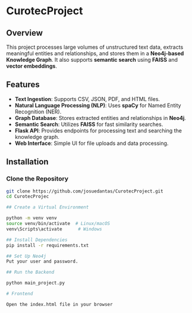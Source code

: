 # CurotecProject

## Overview
This project processes large volumes of unstructured text data, extracts meaningful entities and relationships, and stores them in a **Neo4j-based Knowledge Graph**. It also supports **semantic search** using **FAISS** and **vector embeddings**.

## Features
- **Text Ingestion**: Supports CSV, JSON, PDF, and HTML files.
- **Natural Language Processing (NLP)**: Uses **spaCy** for Named Entity Recognition (NER).
- **Graph Database**: Stores extracted entities and relationships in **Neo4j**.
- **Semantic Search**: Utilizes **FAISS** for fast similarity searches.
- **Flask API**: Provides endpoints for processing text and searching the knowledge graph.
- **Web Interface**: Simple UI for file uploads and data processing.

##  Installation

### **Clone the Repository**
```bash
git clone https://github.com/josuedantas/CurotecProject.git
cd CurotecProjec

## Create a Virtual Environment

python -m venv venv
source venv/bin/activate  # Linux/macOS
venv\Scripts\activate      # Windows

## Install Dependencies
pip install -r requirements.txt

## Set Up Neo4j
Put your user and password.

## Run the Backend

python main_project.py

# Frontend

Open the index.html file in your browser



